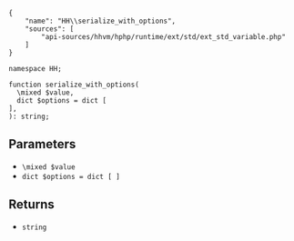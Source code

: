 ``` yamlmeta
{
    "name": "HH\\serialize_with_options",
    "sources": [
        "api-sources/hhvm/hphp/runtime/ext/std/ext_std_variable.php"
    ]
}
```




``` Hack
namespace HH;

function serialize_with_options(
  \mixed $value,
  dict $options = dict [
],
): string;
```




## Parameters




+ ` \mixed $value `
+ ` dict $options = dict [ ] `




## Returns




* ` string `
<!-- HHAPIDOC -->
